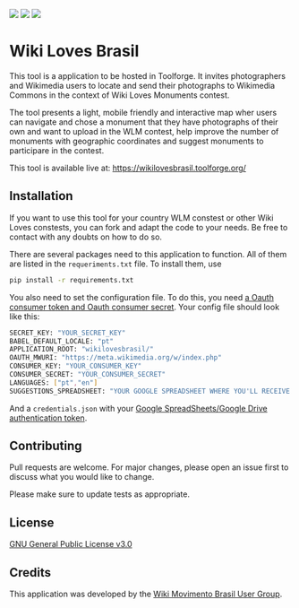 <img src="https://img.shields.io/github/issues/WikiMovimentoBrasil/wikilovesbrasil?style=for-the-badge"/> <img src="https://img.shields.io/github/license/WikiMovimentoBrasil/wikilovesbrasil?style=for-the-badge"/> <img src="https://img.shields.io/github/languages/top/WikiMovimentoBrasil/wikilovesbrasil?style=for-the-badge"/>

# Wiki Loves Brasil

This tool is a application to be hosted in Toolforge. It invites photographers and Wikimedia users to locate and send their photographs to Wikimedia Commons in the context of Wiki Loves Monuments contest.

The tool presents a light, mobile friendly and interactive map wher users can navigate and chose a monument that they have photographs of their own and want to upload in the WLM contest, help improve the number of monuments with geographic coordinates and suggest monuments to participare in the contest. 

This tool is available live at: https://wikilovesbrasil.toolforge.org/

## Installation

If you want to use this tool for your country WLM constest or other Wiki Loves constests, you can fork and adapt the code to your needs. Be free to contact with any doubts on how to do so.

There are several packages need to this application to function. All of them are listed in the <code>requeriments.txt</code> file. To install them, use

```bash
pip install -r requirements.txt
```

You also need to set the configuration file. To do this, you need [a Oauth consumer token and Oauth consumer secret](https://meta.wikimedia.org/wiki/Special:OAuthConsumerRegistration/propose).
Your config file should look like this:
```bash
SECRET_KEY: "YOUR_SECRET_KEY"
BABEL_DEFAULT_LOCALE: "pt"
APPLICATION_ROOT: "wikilovesbrasil/"
OAUTH_MWURI: "https://meta.wikimedia.org/w/index.php"
CONSUMER_KEY: "YOUR_CONSUMER_KEY"
CONSUMER_SECRET: "YOUR_CONSUMER_SECRET"
LANGUAGES: ["pt","en"]
SUGGESTIONS_SPREADSHEET: "YOUR GOOGLE SPREADSHEET WHERE YOU'LL RECEIVE THE SUGGESTIONS OF MONUMENTS"
```

And a <code>credentials.json</code> with your [Google SpreadSheets/Google Drive authentication token](https://developers.google.com/sheets/api/guides/authorizing).

## Contributing
Pull requests are welcome. For major changes, please open an issue first to discuss what you would like to change.

Please make sure to update tests as appropriate.

## License
[GNU General Public License v3.0](https://github.com/WikiMovimentoBrasil/wikiusos/blob/master/LICENSE)

## Credits
This application was developed by the [Wiki Movimento Brasil User Group](https://meta.wikimedia.org/wiki/Wiki_Movement_Brazil_User_Group).